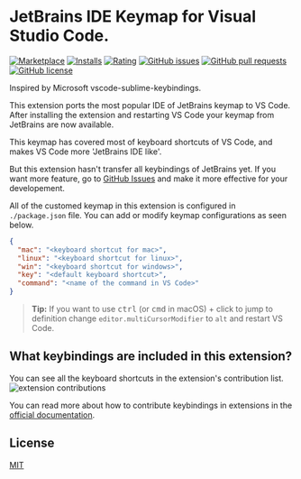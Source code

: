 # JetBrains IDE Keymap for Visual Studio Code.

[![Marketplace](https://vsmarketplacebadge.apphb.com/version-short/isudox.vscode-jetbrains-keybindings.svg)](https://marketplace.visualstudio.com/items?itemName=isudox.vscode-jetbrains-keybindings)
[![Installs](https://vsmarketplacebadge.apphb.com/installs/isudox.vscode-jetbrains-keybindings.svg)](https://marketplace.visualstudio.com/items?itemName=isudox.vscode-jetbrains-keybindings)
[![Rating](https://vsmarketplacebadge.apphb.com/rating-short/isudox.vscode-jetbrains-keybindings.svg)](https://marketplace.visualstudio.com/items?itemName=isudox.vscode-jetbrains-keybindings)
[![GitHub issues](https://img.shields.io/github/issues/isudox/vscode-jetbrains-keybindings.svg)](https://github.com/isudox/vscode-jetbrains-keybindings/issues)
[![GitHub pull requests](https://img.shields.io/github/issues-pr/isudox/vscode-jetbrains-keybindings.svg)](https://github.com/isudox/vscode-jetbrains-keybindings/pulls)
[![GitHub license](https://img.shields.io/github/license/isudox/vscode-jetbrains-keybindings.svg)](https://github.com/isudox/vscode-jetbrains-keybindings/blob/master/LICENSE)

Inspired by Microsoft vscode-sublime-keybindings.

This extension ports the most popular IDE of JetBrains keymap to VS Code. After installing the extension and restarting VS Code your keymap from JetBrains are now available.

This keymap has covered most of keyboard shortcuts of VS Code, and makes VS Code more 'JetBrains IDE like'.

But this extension hasn't transfer all keybindings of JetBrains yet. If you want more feature, go to [GitHub Issues](https://github.com/isudox/vscode-jetbrains-keybindings/issues) and make it more effective for your developement.

All of the customed keymap in this extension is configured in `./package.json` file. You can add or modify keymap configurations as seen below.

```json
{
  "mac": "<keyboard shortcut for mac>",
  "linux": "<keyboard shortcut for linux>",
  "win": "<keyboard shortcut for windows>",
  "key": "<default keyboard shortcut>",
  "command": "<name of the command in VS Code>"
}
```

> **Tip:** If you want to use <kbd>ctrl</kbd> (or <kbd>cmd</kbd> in macOS) + click to jump to definition change `editor.multiCursorModifier` to `alt` and restart VS Code.

## What keybindings are included in this extension?

You can see all the keyboard shortcuts in the extension's contribution list.
![extension contributions](https://raw.githubusercontent.com/Microsoft/vscode-sublime-keybindings/master/contributions_list.png)

You can read more about how to contribute keybindings in extensions in the [official documentation](http://code.visualstudio.com/docs/extensionAPI/extension-points#_contributeskeybindings).

## License

[MIT](LICENSE)
